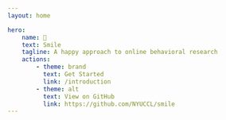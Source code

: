 ```yaml
---
layout: home

hero:
    name: 🫠
    text: Smile
    tagline: A happy approach to online behavioral research
    actions:
        - theme: brand
          text: Get Started
          link: /introduction
        - theme: alt
          text: View on GitHub
          link: https://github.com/NYUCCL/smile
---
```





